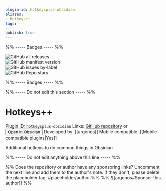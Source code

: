 ```yaml
---
plugin-id: hotkeysplus-obsidian
aliases:
- Hotkeys++
tags: 
- 
publish: true
---
```


%% ----- Badges ----- %%

![GitHub all releases](https://img.shields.io/github/downloads/argenos/hotkeysplus-obsidian/total?color=573E7A&logo=github&style=for-the-badge)   
![GitHub manifest version](https://img.shields.io/github/manifest-json/v/argenos/hotkeysplus-obsidian?color=573E7A&logo=github&style=for-the-badge)   
![GitHub issues by-label](https://img.shields.io/github/issues/argenos/hotkeysplus-obsidian/help%20wanted?color=573E7A&logo=github&style=for-the-badge)   
![GitHub Repo stars](https://img.shields.io/github/stars/argenos/hotkeysplus-obsidian?color=573E7A&logo=github&style=for-the-badge)

%% ----- Badges ----- %%

%% ----- Do not edit this section ----- %%

# Hotkeys++

Plugin ID: `hotkeysplus-obsidian`
Links: [GitHub repository](https://github.com/argenos/hotkeysplus-obsidian) or [<button id=HH>Open in Obsidian</button>](obsidian://goto-plugin?id=hotkeysplus-obsidian)
Developed by: [[argenos]]
Mobile compatible: [[Mobile-compatible plugins|Yes]]

Additional hotkeys to do common things in Obsidian

%% ----- Do not edit anything above this line ----- %% 

%% Does the repository or author have any sponsoring links? Uncomment the next line and add them to the author's note. If they don't, please delete the placeholder tag: #placeholder/author %%
%% ![[argenos#Sponsor this author]] %%
